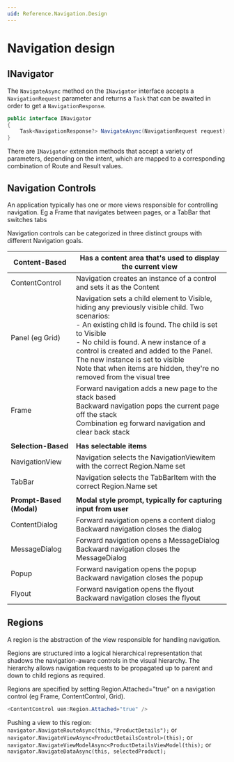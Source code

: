 ```yaml
---
uid: Reference.Navigation.Design
---
```


# Navigation design

## INavigator

The `NavigateAsync` method on the `INavigator` interface accepts a `NavigationRequest` parameter and returns a `Task` that can be awaited in order to get a `NavigationResponse`.

```csharp
public interface INavigator
{
    Task<NavigationResponse?> NavigateAsync(NavigationRequest request);
}
```

There are `INavigator` extension methods that accept a variety of parameters, depending on the intent, which are mapped to a corresponding combination of Route and Result values.

## Navigation Controls

An application typically has one or more views responsible for controlling navigation. Eg a Frame that navigates between pages, or a TabBar that switches tabs

Navigation controls can be categorized in three distinct groups with different Navigation goals.

| Content-Based        | Has a content area that's used to display the current view                                                             |
|----------------------|------------------------------------------------------------------------------------------------------------------------|
| ContentControl       | Navigation creates an instance of a control and sets it as the Content                                                 |
| Panel (eg Grid)      | Navigation sets a child element to Visible, hiding any previously visible child. Two scenarios:<br>	- An existing child is found. The child is set to Visible<br>	- No child is found. A new instance of a control is created and added to the Panel. The new instance is set to visible<br>Note that when items are hidden, they're no removed from the visual tree |
| Frame                | Forward navigation adds a new page to the stack based <br>Backward navigation pops the current page off the stack<br>Combination eg forward navigation and clear back stack |
|                      |                                                                                                                        |
| **Selection-Based**      | **Has selectable items**                                                                                                 |
| NavigationView       | Navigation selects the NavigationViewitem with the correct Region.Name set                                             |
| TabBar               | Navigation selects the TabBarItem with the correct Region.Name set                                                     |
|                      |                                                                                                                        |
| **Prompt-Based (Modal)** | **Modal style prompt, typically for capturing input from user**                                                            |
| ContentDialog        | Forward navigation opens a content dialog <br>Backward navigation closes the dialog                                    |
| MessageDialog        | Forward navigation opens a MessageDialog<br>Backward navigation closes the MessageDialog                               |
| Popup                | Forward navigation opens the popup<br>Backward navigation closes the popup                                             |
| Flyout               | Forward navigation opens the flyout<br>Backward navigation closes the flyout                                           |

## Regions
A region is the abstraction of the view responsible for handling navigation.

Regions are structured into a logical hierarchical representation that shadows the navigation-aware controls in the visual hierarchy. The hierarchy allows navigation requests to be propagated up to parent and down to child regions as required.

Regions are specified by setting Region.Attached="true" on a navigation control (eg Frame, ContentControl, Grid).

```csharp
<ContentControl uen:Region.Attached="true" />
```

Pushing a view to this region:
	`navigator.NavigateRouteAsync(this,"ProductDetails");`
or
	`navigator.NavigateViewAsync<ProductDetailsControl>(this);`
or
	`navigator.NavigateViewModelAsync<ProductDetailsViewModel(this);`
or
    `navigator.NavigateDataAsync(this, selectedProduct);`
